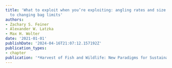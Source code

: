 ```yaml
---
title: 'What to exploit when you’re exploiting: angling rates and size selection responses
  to changing bag limits'
authors:
- Zachary S. Feiner
- Alexander W. Latzka
- Max H. Wolter
date: '2021-01-01'
publishDate: '2024-04-16T21:07:12.157192Z'
publication_types:
- chapter
publication: '*Harvest of Fish and Wildlife: New Paradigms for Sustainable Management*'
---
```


